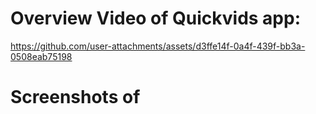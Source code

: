 # Overview Video of Quickvids app:
https://github.com/user-attachments/assets/d3ffe14f-0a4f-439f-bb3a-0508eab75198

# Screenshots of 
<p align="center">
<![Screenshot_2024-09-30-14-04-56-45_f73b71075b1de7323614b647fe394240](https://github.com/user-attachments/assets/51b0068f-9ada-4413-8018-fd5259547781)/>
<![Screenshot_2024-09-30-14-04-59-82_f73b71075b1de7323614b647fe394240](https://github.com/user-attachments/assets/847c2fd6-88a1-4504-a90f-a07952fc6ece)/>
<![Screenshot_2024-09-30-14-05-03-84_f73b71075b1de7323614b647fe394240](https://github.com/user-attachments/assets/db2e084e-6eb1-48af-afcd-edf68b652823)/>
</p>
